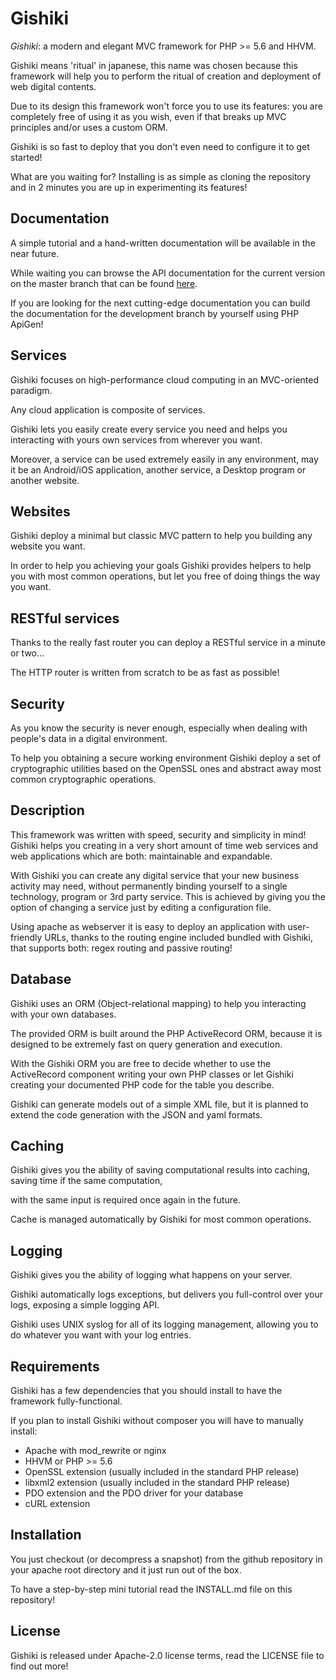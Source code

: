 # Gishiki
_*Gishiki*_: a modern and elegant MVC framework for PHP >= 5.6 and HHVM.

Gishiki means 'ritual' in japanese, this name was chosen because this framework will help you to perform the
ritual of creation and deployment of web digital contents.

Due to its design this framework won't force you to use its features: you are completely free of using it as you wish,
even if that breaks up MVC principles and/or uses a custom ORM.

Gishiki is so fast to deploy that you don't even need to configure it to get started!

What are you waiting for? 
Installing is as simple as cloning the repository and in 2 minutes you are up in experimenting its features!


## Documentation
A simple tutorial and a hand-written documentation will be available in the near future.

While waiting you can browse the API documentation for the current version on the master branch that can be found [here](http://neroreflex.github.io/Gishiki).

If you are looking for the next cutting-edge documentation you can build the documentation for the development branch by yourself using PHP ApiGen!


## Services
Gishiki focuses on high-performance cloud computing in an MVC-oriented paradigm.

Any cloud application is composite of services.

Gishiki lets you easily create every service you need and helps you interacting with yours own services from wherever you want.

Moreover, a service can be used extremely easily in any environment, may it be 
an Android/iOS application, another service, a Desktop program or another website.


## Websites
Gishiki deploy a minimal but classic MVC pattern to help you building any website you want.

In order to help you achieving your goals Gishiki provides helpers to help you with most common operations,
but let you free of doing things the way you want.


## RESTful services
Thanks to the really fast router you can deploy a RESTful service in a minute or two...

The HTTP router is written from scratch to be as fast as possible!


## Security
As you know the security is never enough, especially when dealing with people's data
in a digital environment.

To help you obtaining a secure working environment Gishiki deploy a set of cryptographic utilities
based on the OpenSSL ones and abstract away most common cryptographic operations.


## Description
This framework was written with speed, security and simplicity in mind!
Gishiki helps you creating in a very short amount of time web services and web applications which are both: maintainable and expandable.

With Gishiki you can create any digital service that your new business activity may need, without permanently binding yourself to a single technology, program or 3rd party service.
This is achieved by giving you the option of changing a service just by editing a configuration file.

Using apache as webserver it is easy to deploy an application with user-friendly URLs, 
thanks to the routing engine included bundled with Gishiki, that supports both: regex routing and passive routing!


## Database
Gishiki uses an ORM (Object-relational mapping) to help you interacting with your own databases.

The provided ORM is built around the PHP ActiveRecord ORM, because it is designed 
to be extremely fast on query generation and execution.

With the Gishiki ORM you are free to decide whether to use the ActiveRecord component writing your own PHP classes or let
Gishiki creating your documented PHP code for the table you describe.

Gishiki can generate models out of a simple XML file, but it is planned to extend the code generation with the JSON and yaml formats.


## Caching
Gishiki gives you the ability of saving computational results into caching, saving time if the same computation, 

with the same input is required once again in the future.

Cache is managed automatically by Gishiki for most common operations.


## Logging
Gishiki gives you the ability of logging what happens on your server.

Gishiki automatically logs exceptions, but delivers you full-control over your logs, exposing a simple logging API.

Gishiki uses UNIX syslog for all of its logging management, allowing you to do whatever you want with your log entries.


## Requirements
Gishiki has a few dependencies that you should install to have the framework fully-functional.

If you plan to install Gishiki without composer you will have to manually install:

   -    Apache with mod_rewrite or nginx
   -    HHVM or PHP >= 5.6
   -    OpenSSL extension (usually included in the standard PHP release)
   -    libxml2 extension (usually included in the standard PHP release)
   -    PDO extension and the PDO driver for your database
   -    cURL extension


## Installation
You just checkout (or decompress a snapshot) from the github repository in your apache root directory and it just run out of the box.

To have a step-by-step mini tutorial read the INSTALL.md file on this repository!


## License
Gishiki is released under Apache-2.0 license terms, read the LICENSE file to find out more!
